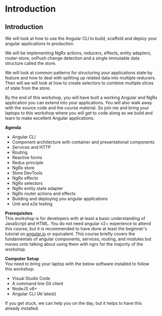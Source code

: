 # Introduction

## Introduction

We will look at how to use the Angular CLI to build, scaffold and deploy your angular applications to production.

We will be implementing NgRx actions, reducers, effects, entity adapters, router-store, onPush change detection and a single immutable data structure called the store.

We will look at common patterns for structuring your applications state by feature and how to deal with splitting up related data into multiple reducers. Then will we will look at how to create selectors to combine multiple slices of state from the store.

By the end of this workshop, you will have built a working Angular and NgRx application you can extend into your applications. You will also walk away with the source code and the course material. So join me and bring your laptops to this workshop where you will get to code along as we build and learn to make excellent Angular applications.

**Agenda**

* Angular CLI
* Component architecture with container and presentational components
* Services and HTTP
* Routing
* Reactive forms
* Redux principle
* NgRx store
* Store DevTools
* NgRx effects
* NgRx selectors
* NgRx entity state adapter
* NgRx router actions and effects
* Building and deploying you angular applications
* Unit and e2e testing

**Prerequisites**  
This workshop is for developers with at least a basic understanding of JavaScript and HTML. You do not need angular v2+ experience to attend this course, but it is recommended to have done at least the beginner's tutorial on [angular.io](https://angular.io/) or equivalent. This course briefly covers the fundamentals of angular components, services, routing, and modules but moves onto talking about using them with ngrx for the majority of the workshop.

**Computer Setup**  
You need to bring your laptop with the below software installed to follow this workshop:

* Visual Studio Code
* A command line Git client
* NodeJS v8+
* Angular CLI \(At latest\)

If you get stuck, we can help you on the day, but it helps to have this already installed.

